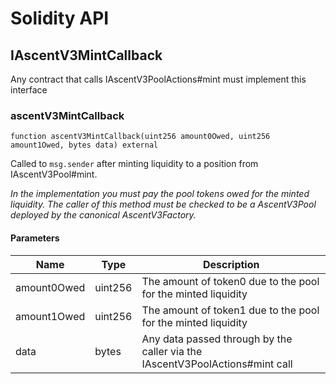# Solidity API

## IAscentV3MintCallback

Any contract that calls IAscentV3PoolActions#mint must implement this interface

### ascentV3MintCallback

```solidity
function ascentV3MintCallback(uint256 amount0Owed, uint256 amount1Owed, bytes data) external
```

Called to `msg.sender` after minting liquidity to a position from IAscentV3Pool#mint.

_In the implementation you must pay the pool tokens owed for the minted liquidity.
The caller of this method must be checked to be a AscentV3Pool deployed by the canonical AscentV3Factory._

#### Parameters

| Name | Type | Description |
| ---- | ---- | ----------- |
| amount0Owed | uint256 | The amount of token0 due to the pool for the minted liquidity |
| amount1Owed | uint256 | The amount of token1 due to the pool for the minted liquidity |
| data | bytes | Any data passed through by the caller via the IAscentV3PoolActions#mint call |

